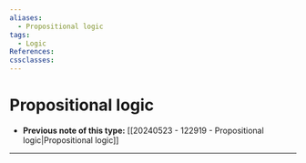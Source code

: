 ```yaml
---
aliases:
  - Propositional logic
tags:
  - Logic
References: 
cssclasses:
---
```

# Propositional logic
+ **Previous note of this type:** [[20240523 - 122919 - Propositional logic|Propositional logic]]
***